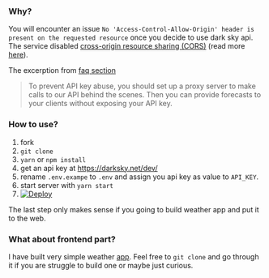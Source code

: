 ### Why?
You will encounter an issue `No 'Access-Control-Allow-Origin' header is present on the requested resource` once you decide to use dark sky api.
The service disabled [cross-origin resource sharing (CORS)](https://developer.mozilla.org/en-US/docs/Web/HTTP/Access_control_CORS) (read more [here](https://darksky.net/dev/docs/faq#cross-origin)).  

The excerption from [faq section](https://darksky.net/dev/docs/faq#cross-origin)
> To prevent API key abuse, you should set up a proxy server to make calls to our API behind the scenes. 
> Then you can provide forecasts to your clients without exposing your API key.

### How to use?
1. fork
2. `git clone`
3. `yarn` or `npm install`
4. get an api key at https://darksky.net/dev/
5. rename `.env.exampe` to `.env` and assign you api key as value to `API_KEY`. 
6. start server with `yarn start`
7. [![Deploy](https://www.herokucdn.com/deploy/button.svg)](https://heroku.com/deploy)

The last step only makes sense if you going to build weather app and put it to the web.

### What about frontend part?
I have built very simple weather [app](https://github.com/devellopah/vue-weather).
Feel free to `git clone` and go through it if you are struggle to build one or maybe just curious.

